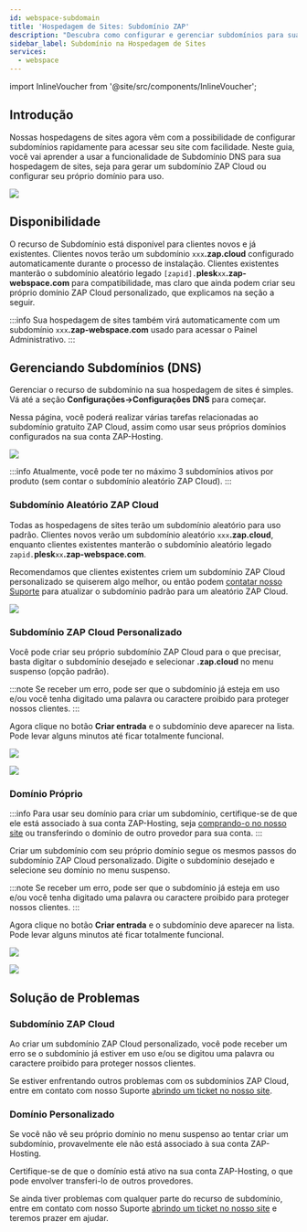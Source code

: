 ```yaml
---
id: webspace-subdomain
title: 'Hospedagem de Sites: Subdomínio ZAP'
description: "Descubra como configurar e gerenciar subdomínios para sua hospedagem de sites de forma fácil para melhorar o acesso e personalização → Saiba mais agora"
sidebar_label: Subdomínio na Hospedagem de Sites
services:
  - webspace
---
```


import InlineVoucher from '@site/src/components/InlineVoucher';

## Introdução

Nossas hospedagens de sites agora vêm com a possibilidade de configurar subdomínios rapidamente para acessar seu site com facilidade. Neste guia, você vai aprender a usar a funcionalidade de Subdomínio DNS para sua hospedagem de sites, seja para gerar um subdomínio ZAP Cloud ou configurar seu próprio domínio para uso.

![](https://screensaver01.zap-hosting.com/index.php/s/RJTfQf9ARDkC3r4/preview)

<InlineVoucher />

## Disponibilidade

O recurso de Subdomínio está disponível para clientes novos e já existentes. Clientes novos terão um subdomínio `xxx`**.zap.cloud** configurado automaticamente durante o processo de instalação. Clientes existentes manterão o subdomínio aleatório legado `[zapid].`**plesk**`xx`**.zap-webspace.com** para compatibilidade, mas claro que ainda podem criar seu próprio domínio ZAP Cloud personalizado, que explicamos na seção a seguir.

:::info
Sua hospedagem de sites também virá automaticamente com um subdomínio `xxx`**.zap-webspace.com** usado para acessar o Painel Administrativo.
:::

## Gerenciando Subdomínios (DNS)

Gerenciar o recurso de subdomínio na sua hospedagem de sites é simples. Vá até a seção **Configurações->Configurações DNS** para começar.

Nessa página, você poderá realizar várias tarefas relacionadas ao subdomínio gratuito ZAP Cloud, assim como usar seus próprios domínios configurados na sua conta ZAP-Hosting.

![](https://screensaver01.zap-hosting.com/index.php/s/QZ4aJJLkKz59g9w/preview)

:::info
Atualmente, você pode ter no máximo 3 subdomínios ativos por produto (sem contar o subdomínio aleatório ZAP Cloud).
:::

### Subdomínio Aleatório ZAP Cloud

Todas as hospedagens de sites terão um subdomínio aleatório para uso padrão. Clientes novos verão um subdomínio aleatório `xxx`**.zap.cloud**, enquanto clientes existentes manterão o subdomínio aleatório legado `zapid.`**plesk**`xx`**.zap-webspace.com**.

Recomendamos que clientes existentes criem um subdomínio ZAP Cloud personalizado se quiserem algo melhor, ou então podem [contatar nosso Suporte](https://zap-hosting.com/en/customer/support/) para atualizar o subdomínio padrão para um aleatório ZAP Cloud.

![](https://screensaver01.zap-hosting.com/index.php/s/XbrGeT5mH98tPEj/preview)

### Subdomínio ZAP Cloud Personalizado

Você pode criar seu próprio subdomínio ZAP Cloud para o que precisar, basta digitar o subdomínio desejado e selecionar **.zap.cloud** no menu suspenso (opção padrão).

:::note
Se receber um erro, pode ser que o subdomínio já esteja em uso e/ou você tenha digitado uma palavra ou caractere proibido para proteger nossos clientes.
:::

Agora clique no botão **Criar entrada** e o subdomínio deve aparecer na lista. Pode levar alguns minutos até ficar totalmente funcional.

![](https://screensaver01.zap-hosting.com/index.php/s/odqKSyzXRLi5zRx/preview)

![](https://screensaver01.zap-hosting.com/index.php/s/yWmt4j3nWEgbN6K/preview)

### Domínio Próprio

:::info
Para usar seu domínio para criar um subdomínio, certifique-se de que ele está associado à sua conta ZAP-Hosting, seja [comprando-o no nosso site](https://zap-hosting.com/en/shop/product/domain/) ou transferindo o domínio de outro provedor para sua conta.
:::

Criar um subdomínio com seu próprio domínio segue os mesmos passos do subdomínio ZAP Cloud personalizado. Digite o subdomínio desejado e selecione seu domínio no menu suspenso.

:::note
Se receber um erro, pode ser que o subdomínio já esteja em uso e/ou você tenha digitado uma palavra ou caractere proibido para proteger nossos clientes.
:::

Agora clique no botão **Criar entrada** e o subdomínio deve aparecer na lista. Pode levar alguns minutos até ficar totalmente funcional.

![](https://screensaver01.zap-hosting.com/index.php/s/Xoe8c4T9TNpby27/preview)

![](https://screensaver01.zap-hosting.com/index.php/s/AX9yFSb3nRNoKiF/preview)

## Solução de Problemas

### Subdomínio ZAP Cloud

Ao criar um subdomínio ZAP Cloud personalizado, você pode receber um erro se o subdomínio já estiver em uso e/ou se digitou uma palavra ou caractere proibido para proteger nossos clientes.

Se estiver enfrentando outros problemas com os subdomínios ZAP Cloud, entre em contato com nosso Suporte [abrindo um ticket no nosso site](https://zap-hosting.com/en/customer/support/).

### Domínio Personalizado

Se você não vê seu próprio domínio no menu suspenso ao tentar criar um subdomínio, provavelmente ele não está associado à sua conta ZAP-Hosting.

Certifique-se de que o domínio está ativo na sua conta ZAP-Hosting, o que pode envolver transferi-lo de outros provedores.

Se ainda tiver problemas com qualquer parte do recurso de subdomínio, entre em contato com nosso Suporte [abrindo um ticket no nosso site](https://zap-hosting.com/en/customer/support/) e teremos prazer em ajudar.

<InlineVoucher />